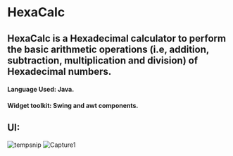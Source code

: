 # HexaCalc
## HexaCalc is a Hexadecimal calculator to perform the basic arithmetic operations (i.e, addition, subtraction, multiplication and division) of Hexadecimal numbers.

#### Language Used: Java.
#### Widget toolkit: Swing and awt components.

## UI:
![tempsnip](https://user-images.githubusercontent.com/30636496/95568866-95137180-0a46-11eb-876b-f4b7264e1c4c.png)     ![Capture1](https://user-images.githubusercontent.com/30636496/95569054-db68d080-0a46-11eb-8104-d1e06668024d.PNG)

